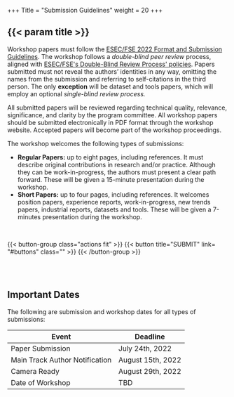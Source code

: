 +++
Title = "Submission Guidelines"
weight = 20
+++

## {{< param title >}}


Workshop papers must follow the [ESEC/FSE 2022 Format and Submission Guidelines](https://2022.esec-fse.org/track/fse-2022-how-to-submit). The workshop follows a _double-blind peer review_ process, aligned with [ESEC/FSE's Double-Blind Review Process' policies](https://2022.esec-fse.org/track/fse-2022-how-to-submit). Papers submitted must not reveal the authors’ identities in any way, omitting the names from the submission and referring to self-citations in the third person. The only **exception** will be dataset and tools papers, which will employ an optional _single-blind review process._

All submitted papers will be reviewed regarding technical quality, relevance, significance, and clarity by the program committee. All workshop papers should be submitted electronically in PDF format through the workshop website. Accepted papers will become part of the workshop proceedings.


The workshop welcomes the following types of submissions:
- **Regular Papers:** up to eight pages, including references. It must describe original contributions in research and/or practice. Although they can be work-in-progress, the authors must present a clear path forward. These will be given a 15-minute presentation during the workshop.
- **Short Papers:** up to four pages, including references. It welcomes position papers, experience reports, work-in-progress, new trends papers, industrial reports, datasets and tools. These will be given a 7-minutes presentation during the workshop.


<br/>



{{< button-group class="actions fit" >}}
    {{< button title="SUBMIT" link= "#buttons" class="" >}}
{{< /button-group >}}



<br/><br/>


## Important Dates

The following are submission and workshop dates for all types of submissions:


| **Event**                         | **Deadline**          |
| -------                           | --------------        |
| Paper Submission                  | July 24th, 2022       |
| Main Track Author Notification    | August 15th, 2022     |
| Camera Ready                      | August 29th, 2022     |
| Date of Workshop                  | TBD                   | 
